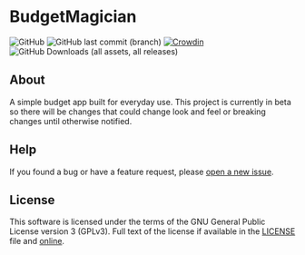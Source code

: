 # BudgetMagician

![GitHub](https://img.shields.io/github/license/jwaggy/BudgetMagician)
![GitHub last commit (branch)](https://img.shields.io/github/last-commit/jwaggy/BudgetMagician/main)
[![Crowdin](https://badges.crowdin.net/budgetmagician/localized.svg)](https://crowdin.com/project/budgetmagician)
![GitHub Downloads (all assets, all releases)](https://img.shields.io/github/downloads/jwaggy/BudgetMagician/total)


## About

A simple budget app built for everyday use. This project is currently in beta so there will be changes that could change look and feel or breaking changes until otherwise notified.

## Help

If you found a bug or have a feature request, please [open a new issue](https://github.com/jwaggy/BudgetMagician/issues/new/choose).

## License

This software is licensed under the terms of the GNU General Public License version 3 (GPLv3). Full text of the license if available in the [LICENSE](https://github.com/jwaggy/BudgetMagician/blob/main/LICENSE) file and [online](https://www.gnu.org/licenses/gpl-3.0.html). 